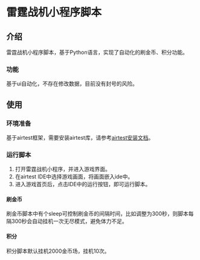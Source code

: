 # 雷霆战机小程序脚本

## 介绍
雷霆战机小程序脚本，基于Python语言，实现了自动化的刷金币、积分功能。
### 功能
基于ui自动化，不存在修改数据，目前没有封号的风险。

## 使用
### 环境准备
基于airtest框架，需要安装airtest库，请参考[airtest安装文档](https://airtest.doc.io.netease.com/IDEdocs/3.1getting_started/AirtestIDE_install/)。
### 运行脚本
1. 打开雷霆战机小程序，并进入游戏界面。
2. 在airtest IDE中选择游戏画面，将画面嵌入ide中。
3. 进入游戏首页后，点击IDE中的运行按钮，即可运行脚本。


#### 刷金币
刷金币脚本中有个sleep可控制刷金币的间隔时间，比如调整为300秒，则脚本每隔300秒会自动挂机一次无尽模式，避免体力不足。

#### 积分
积分脚本默认挂机2000金币场，挂机10次。

